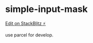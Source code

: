 # simple-input-mask

[Edit on StackBlitz ⚡️](https://stackblitz.com/edit/simple-input-mask)

use parcel for develop.